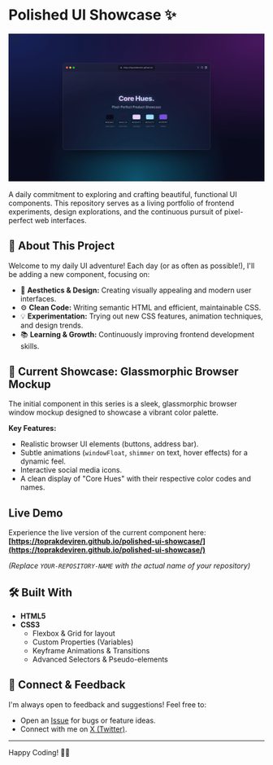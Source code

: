 # Polished UI Showcase ✨

![Polished UI Showcase Preview](showcase-preview.png)

A daily commitment to exploring and crafting beautiful, functional UI components. This repository serves as a living portfolio of frontend experiments, design explorations, and the continuous pursuit of pixel-perfect web interfaces.

## 🚀 About This Project

Welcome to my daily UI adventure! Each day (or as often as possible!), I'll be adding a new component, focusing on:

*   🎨 **Aesthetics & Design:** Creating visually appealing and modern user interfaces.
*   ⚙️ **Clean Code:** Writing semantic HTML and efficient, maintainable CSS.
*   💡 **Experimentation:** Trying out new CSS features, animation techniques, and design trends.
*   📚 **Learning & Growth:** Continuously improving frontend development skills.

## 🌟 Current Showcase: Glassmorphic Browser Mockup

The initial component in this series is a sleek, glassmorphic browser window mockup designed to showcase a vibrant color palette.

**Key Features:**
*   Realistic browser UI elements (buttons, address bar).
*   Subtle animations (`windowFloat`, `shimmer` on text, hover effects) for a dynamic feel.
*   Interactive social media icons.
*   A clean display of "Core Hues" with their respective color codes and names.

## Live Demo

Experience the live version of the current component here:
**[https://toprakdeviren.github.io/polished-ui-showcase/](https://toprakdeviren.github.io/polished-ui-showcase/)**

*(Replace `YOUR-REPOSITORY-NAME` with the actual name of your repository)*

## 🛠️ Built With

*   **HTML5**
*   **CSS3**
    *   Flexbox & Grid for layout
    *   Custom Properties (Variables)
    *   Keyframe Animations & Transitions
    *   Advanced Selectors & Pseudo-elements

## 💬 Connect & Feedback

I'm always open to feedback and suggestions! Feel free to:
*   Open an [Issue](https://github.com/toprakdeviren/polished-ui-showcase/issues) for bugs or feature ideas.
*   Connect with me on [X (Twitter)](https://x.com/@toprakdevos).

---

Happy Coding! 🧑‍💻

